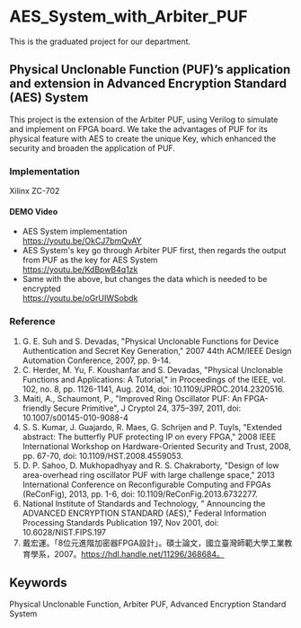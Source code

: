 # AES_System_with_Arbiter_PUF
This is the graduated project for our department. 

## Physical Unclonable Function (PUF)’s application and extension in Advanced Encryption Standard (AES) System
This project is the extension of the Arbiter PUF, using Verilog to simulate and implement on FPGA board. 
We take the advantages of PUF for its physical feature with AES to create the unique Key, which enhanced the security and broaden the application of PUF. 

### Implementation
Xilinx ZC-702

#### DEMO Video
* AES System implementation <br>
https://youtu.be/OkCJ7bmQvAY
* AES System's key go through Arbiter PUF first, then regards the output from PUF as the key for AES System <br>
https://youtu.be/KdBpwB4q1zk
* Same with the above, but changes the data which is needed to be encrypted <br>
https://youtu.be/oGrUIWSobdk

### Reference
1. G. E. Suh and S. Devadas, "Physical Unclonable Functions for Device Authentication and Secret Key Generation," 2007 44th ACM/IEEE Design Automation Conference, 2007, pp. 9-14.
2. C. Herder, M. Yu, F. Koushanfar and S. Devadas, "Physical Unclonable Functions and Applications: A Tutorial," in Proceedings of the IEEE, vol. 102, no. 8, pp. 1126-1141, Aug. 2014, doi: 10.1109/JPROC.2014.2320516.
3. Maiti, A., Schaumont, P., "Improved Ring Oscillator PUF: An FPGA-friendly Secure Primitive", J Cryptol 24, 375–397, 2011, doi: 10.1007/s00145-010-9088-4
4. S. S. Kumar, J. Guajardo, R. Maes, G. Schrijen and P. Tuyls, "Extended abstract: The butterfly PUF protecting IP on every FPGA," 2008 IEEE International Workshop on Hardware-Oriented Security and Trust, 2008, pp. 67-70, doi: 10.1109/HST.2008.4559053.
5. D. P. Sahoo, D. Mukhopadhyay and R. S. Chakraborty, "Design of low area-overhead ring oscillator PUF with large challenge space," 2013 International Conference on Reconfigurable Computing and FPGAs (ReConFig), 2013, pp. 1-6, doi: 10.1109/ReConFig.2013.6732277.
6. National Institute of Standards and Technology, " Announcing the ADVANCED ENCRYPTION STANDARD (AES)," Federal Information Processing Standards Publication 197, Nov 2001, doi: 10.6028/NIST.FIPS.197
7. 戴宏運。「8位元進階加密器FPGA設計」。碩士論文，國立臺灣師範大學工業教育學系，2007。https://hdl.handle.net/11296/368684。

## Keywords
Physical Unclonable Function, Arbiter PUF, Advanced Encryption Standard System
